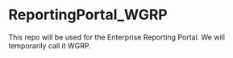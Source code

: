 # ReportingPortal_WGRP
This repo will be used for the Enterprise Reporting Portal.  We will temporarily call it WGRP.
